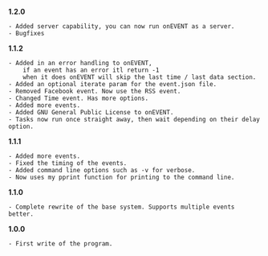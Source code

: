 **1.2.0**
	
	- Added server capability, you can now run onEVENT as a server.
	- Bugfixes

**1.1.2**

	- Added in an error handling to onEVENT,
		if an event has an error itl return -1
		when it does onEVENT will skip the last time / last data section.
	- Added an optional iterate param for the event.json file.
	- Removed Facebook event. Now use the RSS event.
	- Changed Time event. Has more options.
	- Added more events.
	- Added GNU General Public License to onEVENT.
	- Tasks now run once straight away, then wait depending on their delay option.

**1.1.1**

	- Added more events.
	- Fixed the timing of the events.
	- Added command line options such as -v for verbose.
	- Now uses my pprint function for printing to the command line.

**1.1.0**

	- Complete rewrite of the base system. Supports multiple events better.

**1.0.0**

	- First write of the program.

